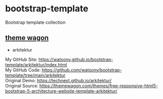 # bootstrap-template
Bootstrap template collection

## [theme wagon](https://themewagon.com)

- arkitektur

My GitHub Site: https://watsony.github.io/bootstrap-template/arkitektur/index.html  
My GitHub Code: https://github.com/watsony/bootstrap-template/tree/main/arkitektur  
Original Demo: https://technext.github.io/arkitektur/  
Original Source: https://themewagon.com/themes/free-responsive-html5-bootstrap-5-architecture-website-template-arkitektur/  



